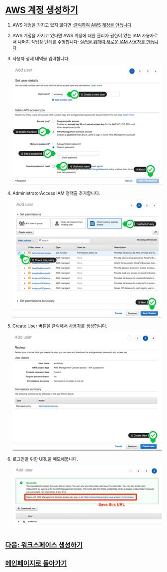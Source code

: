 # [AWS 계정 생성하기](title)

1. AWS 계정을 가지고 있지 않다면 :[클릭하여 AWS 계정을 만듭니다](https://aws.amazon.com/getting-started/)

2. AWS 계정을 가지고 있다면 AWS 계정에 대한 관리자 권한이 있는 IAM 사용자로서 나머지 작업장 단계를 수행합니다: [실습을 위하여 새로운 IAM 사용자를 만듭니다](https://console.aws.amazon.com/iam/home?#/users$new)

3. 사용자 상세 내역을 입력합니다.

    ![Alt](../images/iam/iam-1-create-user.png "Title")

4. AdministratorAccess IAM 정책츨 추가합니다.

     ![Alt](../images/iam/iam-2-attach-policy.png "add policy")

5. Create User 버튼을 클릭해서 사용자를 생성합니다.

     ![Alt](../images/iam/iam-3-create-user.png "create user")

6. 로그인을 위한 URL을 메모해둡니다.

     ![Alt](../images/iam/iam-4-save-url.png "create user")

## [다음: 워크스페이스 생성하기](create-a-workspace#title)

## [메인페이지로 돌아가기](../README#delete)
